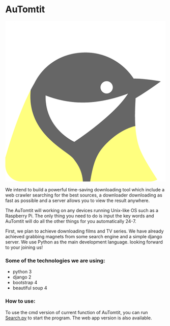 # AuTomtit
![AuTomtit LOGO](/static/img/AuTomtit.png)

We intend to build a powerful time-saving downloading tool which include a web crawler searching for the best sources, a downloader downloading as fast as possible and a server allows you to view the result anywhere.

The AuTomtit will working on any devices running Unix-like OS such as a Raspberry Pi. The only thing you need to do is input the key words and AuTomtit will do all the other things for you automatically 24-7.

First, we plan to achieve downloading films and TV series. We have already achieved grabbing magnets from some search engine and a simple django server. We use Python as the main development language. looking forward to your joining us!

### Some of the technologies we are using:
* python 3
* django 2
* bootstrap 4
* beautiful soup 4

### How to use:
To use the cmd version of current function of AuTomtit, you can run [Search.py](/WebCrawler/Search.py) to start the program. The web app version is also available.
